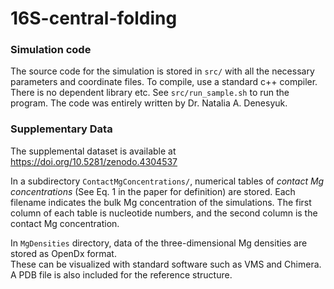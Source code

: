 # 16S-central-folding

### Simulation code
The source code for the simulation is stored in `src/` with all the necessary parameters and coordinate files.
To compile, use a standard c++ compiler. There is no dependent library etc.
See `src/run_sample.sh` to run the program.  The code was entirely written by Dr. Natalia A. Denesyuk. 


### Supplementary Data
The supplemental dataset is available at https://doi.org/10.5281/zenodo.4304537

In a subdirectory `ContactMgConcentrations/`, numerical tables of <i>contact Mg concentrations</i> (See Eq. 1 in the paper for definition) are stored. 
Each filename indicates the bulk Mg concentration of the simulations. 
The first column of each table is nucleotide numbers, and the second column is the contact Mg concentration.

In `MgDensities` directory, data of the three-dimensional Mg densities are stored as OpenDx format.  
These can be visualized with standard software such as VMS and Chimera. A PDB file is also included for the reference structure.

